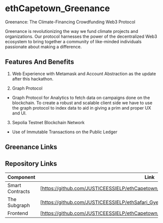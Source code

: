 # ethCapetown_Greenance

Greenance: The Climate-Financing Crowdfunding Web3 Protocol

Greenance is revolutionizing the way we fund climate projects and organizations. Our protocol harnesses the power of the decentralized Web3 ecosystem to bring together a community of like-minded individuals passionate about making a difference.






## Features And Benefits

1.  Web Experience with Metamask and Account Abstraction as the update after this hackathon.

2. Graph Protocol 
- Graph Protocol for Analytics to fetch data on campaigns done on the blockchain. To create a robust and scalable client side we have to use the graph protocol to index data to aid in giving a prim and proper UX and UI.



3. Sepolia Testnet Blockchain Network 
 - Use of Immutable Transactions on the Public Ledger




## Greenance Links

## Repository Links
| Component           | Link                                                                                          |
| ------------------- | --------------------------------------------------------------------------------------------- |
| Smart Contracts     | [https://github.com/JUSTICEESSIELP/ethCapetown_GreeanceContract]                              |
| The Subgraph        | [https://github.com/JUSTICEESSIELP/ethSafari_Gyema_subgraph/blob/master/schema.graphql]       |                                                        
| Frontend            | [https://github.com/JUSTICEESSIELP/ethCapetown_GreenanceClient]                               |
